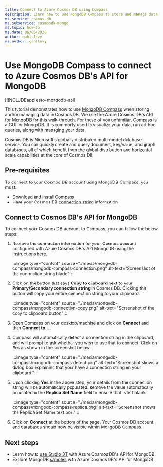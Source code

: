 ```yaml
---
title: Connect to Azure Cosmos DB using Compass
description: Learn how to use MongoDB Compass to store and manage data in Azure Cosmos DB.
ms.service: cosmos-db
ms.subservice: cosmosdb-mongo
ms.topic: how-to
ms.date: 06/05/2020
author: gahl-levy
ms.author: gahllevy
---
```


# Use MongoDB Compass to connect to Azure Cosmos DB's API for MongoDB
[!INCLUDE[appliesto-mongodb-api](../includes/appliesto-mongodb-api.md)]

This tutorial demonstrates how to use [MongoDB Compass](https://www.mongodb.com/products/compass) when storing and/or managing data in Cosmos DB. We use the Azure Cosmos DB's API for MongoDB for this walk-through. For those of you unfamiliar, Compass is a GUI for MongoDB. It is commonly used to visualize your data, run ad-hoc queries, along with managing your data.

Cosmos DB is Microsoft's globally distributed multi-model database service. You can quickly create and query document, key/value, and graph databases, all of which benefit from the global distribution and horizontal scale capabilities at the core of Cosmos DB.

## Pre-requisites

To connect to your Cosmos DB account using MongoDB Compass, you must:

* Download and install [Compass](https://www.mongodb.com/download-center/compass?jmp=hero)
* Have your Cosmos DB [connection string](connect-mongodb-account.md) information

## Connect to Cosmos DB's API for MongoDB

To connect your Cosmos DB account to Compass, you can follow the below steps:

1. Retrieve the connection information for your Cosmos account configured with Azure Cosmos DB's API MongoDB using the instructions [here](connect-mongodb-account.md).

    :::image type="content" source="./media/mongodb-compass/mongodb-compass-connection.png" alt-text="Screenshot of the connection string blade":::

2. Click on the button that says **Copy to clipboard** next to your **Primary/Secondary connection string** in Cosmos DB. Clicking this button will copy your entire connection string to your clipboard.

    :::image type="content" source="./media/mongodb-compass/mongodb-connection-copy.png" alt-text="Screenshot of the copy to clipboard button":::

3. Open Compass on your desktop/machine and click on **Connect** and then **Connect to...**.

4. Compass will automatically detect a connection string in the clipboard, and will prompt to ask whether you wish to use that to connect. Click on **Yes** as shown in the screenshot below.

    :::image type="content" source="./media/mongodb-compass/mongodb-compass-detect.png" alt-text="Screenshot shows a dialog box explaining that your have a connection string on your clipboard.":::

5. Upon clicking **Yes** in the above step, your details from the connection string will be automatically populated. Remove the value automatically populated in the **Replica Set Name** field to ensure that is left blank.

    :::image type="content" source="./media/mongodb-compass/mongodb-compass-replica.png" alt-text="Screenshot shows the Replica Set Name text box.":::

6. Click on **Connect** at the bottom of the page. Your Cosmos DB account and databases should now be visible within MongoDB Compass.

## Next steps

- Learn how to [use Studio 3T](mongodb-mongochef.md) with Azure Cosmos DB's API for MongoDB.
- Explore MongoDB [samples](mongodb-samples.md) with Azure Cosmos DB's API for MongoDB.
